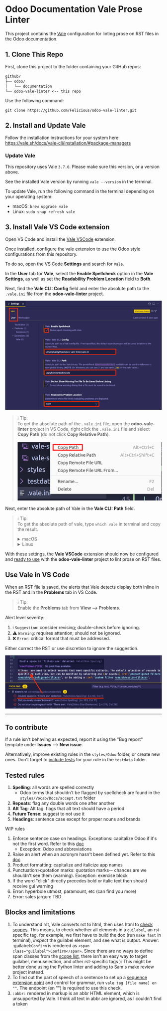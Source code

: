# Odoo Documentation Vale Prose Linter

This project contains the [Vale](https://vale.sh/) configuration for linting prose on RST files in the Odoo documentation.

## 1. Clone This Repo

First, clone this project to the folder containing your GitHub repos:

```
github/
├── odoo/
│   └── documentation
└── odoo-vale-linter <-- this repo
```

Use the following command:

```shell
git clone https://github.com/Felicious/odoo-vale-linter.git
```

## 2. Install and Update Vale

Follow the installation instructions for your system here: https://vale.sh/docs/vale-cli/installation/#package-managers

### Update Vale

This repository uses Vale `3.7.0`. Please make sure this version, or a version above.

See the installed Vale version by running `vale --version` in the terminal.

To update Vale, run the following command in the terminal depending on your operating system:

- macOS: `brew upgrade vale`
- Linux: `sudo snap refresh vale`

## 3. Install Vale VS Code extension

Open VS Code and install the [Vale VSCode](https://marketplace.visualstudio.com/items?itemName=ChrisChinchilla.vale-vscode) extension.

Once installed, configure the vale extension to use the Odoo style configurations from this repository.

To do so, open the VS Code **Settings** and search for `Vale`.

In the **User** tab for **Vale**, select the **Enable Spellcheck** option in the **Vale Settings**, as well as set the **Readability Problem Location** field to **Both**.

Next, find the **Vale CLI: Config** field and enter the absolute path to the `.vale.ini` file from the **odoo-vale-linter** project.

![file configs](/screenshots/vscode-vale-config.png)

> ℹ️ Tip:</br>
> To get the absolute path of the `.vale.ini` file, open the **odoo-vale-linter** project in VS Code, right click the `.vale.ini` file and select **Copy Path** (do not click **Copy Relative Path**).</br></br>
> ![copy path](/screenshots/vale-path.png)

Next, enter the absolute path of Vale in the **Vale CLI: Path** field.

> ℹ️ Tip:</br>
> To get the absolute path of vale, type `which vale` in terminal and copy the result.
> <details>
> <summary>macOS</summary>
>
> ![which vale](/screenshots/which-vale-mac.png)
>
> </details>
> <details>
> <summary>Linux</summary>
>
> ![which vale](/screenshots/which-vale-linux.png)
>
> </details>

With these settings, the **Vale VSCode** extension should now be configured and [ready to use](#to-use) with the **odoo-vale-linter** project to lint prose on RST files.

## Use Vale in VS Code

When an RST file is saved, the alerts that Vale detects display both inline in the RST and in the **Problems** tab in VS Code.

> ℹ️ Tip:</br>
> Enable the **Problems** tab from **View --> Problems**.

Alert level severity:

1. :information_source: `Suggestion`: consider revising; double-check before ignoring.
2. :warning: `Warning`: requires attention; should not be ignored.
3. :x: `Error`:  critical format that must be addressed.


Either correct the RST or use discretion to ignore the suggestion.

![vale problems](/screenshots/vale-problems.png)

---

## To contribute

If a rule isn't behaving as expected, report it using the "Bug report" template under **Issues** --> **New issue**.

Alternatively, improve existing rules in the `styles/Odoo` folder, or create new ones. Don't forget to [include tests](./TESTING.md) for your rule in the `testdata` folder.

## Tested rules

1. **Spelling**: all words are spelled correctly
   - Odoo terms that shouldn't be flagged by spellcheck are found in the `styles/Vocab/Docs/accept.txt` folder
2. **Repeats**: flag any double words one after another
3. **Alt Tag**: Alt tag: flags that alt text should have a period
4. **Future Tense**: suggest to not use it
5. **Headings**: sentence case except for proper nouns and brands

WIP rules
1. Enforce sentence case on headings. Exceptions: capitalize Odoo if it's not the first word. Refer
   to this [doc](https://vale.sh/docs/topics/styles/#capitalization)
   - Exception: Odoo and abbreviations
2. Raise an alert when an acronym hasn't been defined yet. Refer to this
   [doc](https://vale.sh/docs/topics/styles/#conditional)
3. Product formatting: capitalize and italicize app names
4. Punctuation>quotation marks: quotation marks-- chances are we shouldn't see them (warning).
   Exception: exercise block
5. If the word "click" directly precedes bold or italic text then should receive gui warning
6. Error: hyperbole
  utmost, paramount, etc (can find you more)
7. Error: sales jargon: TBD

## Blocks and limitations

1. To understand rst, Vale converts rst to html, then uses html to [check scopes](https://vale.sh/docs/topics/scoping/#types-formats-and-scopes). This means, to check whether all elements in a `guilabel`, an rst-specific tag, for example, we first have to build the doc (run `make fast` in terminal), *inspect* the guilabel element, and see what is output. Answer: :guilabel:`Confirm` is rendered as `<span class="guilabel">Confirm</span>`. Since there are no ways to define span classes from the [scope list](https://vale.sh/docs/topics/scoping/#markup), there isn't an easy way to target guilabel, menuselection, and other rst-specific tags ): This might be better done using the Python linter and adding to Sam's make review project instead.
2. To find out the part of speech of a sentence to set up a [sequence extension point](https://vale.sh/docs/topics/styles/#sequence) and control for grammar, run `vale tag [file name] en ""`. The endpoint (en "") is required to use this check.
3. `:abbr:` rendered in markup is an abbr HTML element, which is unsupported by Vale. I think all text in abbr are ignored, as I couldn't find a token
